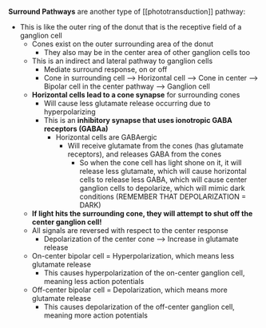 **Surround Pathways** are another type of [[phototransduction]] pathway:

- This is like the outer ring of the donut that is the receptive field of a ganglion cell
	- Cones exist on the outer surrounding area of the donut
		- They also may be in the center area of other ganglion cells too
	- This is an indirect and lateral pathway to ganglion cells
		- Mediate surround response, on or off
		- Cone in surrounding cell --> Horizontal cell --> Cone in center --> Bipolar cell in the center pathway --> Ganglion cell
    - **Horizontal cells lead to a cone synapse** for surrounding cones
        - Will cause less glutamate release occurring due to hyperpolarizing
        - This is an **inhibitory synapse that uses ionotropic GABA receptors (GABAa)**
            - Horizontal cells are GABAergic
                - Will receive glutamate from the cones (has glutamate receptors), and releases GABA from the cones
                    - So when the cone cell has light shone on it, it will release less glutamate, which will cause horizontal cells to release less GABA, which will cause center ganglion cells to depolarize, which will mimic dark conditions (REMEMBER THAT DEPOLARIZATION = DARK)
    - **If light hits the surrounding cone, they will attempt to shut off the center ganglion cell!** 
    - All signals are reversed with respect to the center response
        - Depolarization of the center cone --> Increase in glutamate release
    - On-center bipolar cell = Hyperpolarization, which means less glutamate release
        - This causes hyperpolarization of the on-center ganglion cell, meaning less action potentials
    - Off-center bipolar cell = Depolarization, which means more glutamate release
        - This causes depolarization of the off-center ganglion cell, meaning more action potentials